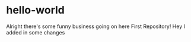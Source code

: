 # hello-world
Alright there's some funny business going on here
First Repository!
Hey I added in some changes
